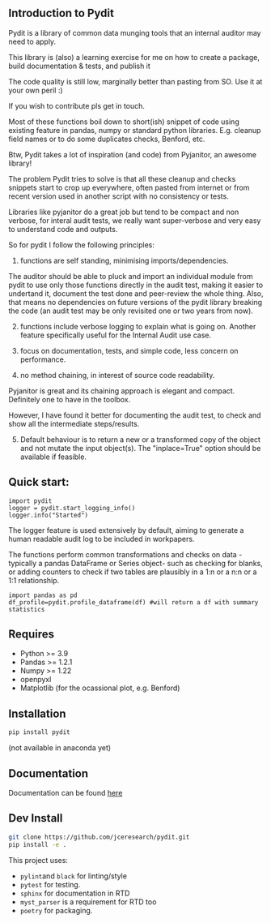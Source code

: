 
## Introduction to Pydit 

Pydit is a library of common data munging tools that an internal auditor may need to apply. 

This library is (also) a learning exercise for me on how to create a package, build documentation & tests, and publish it

The code quality is still low, marginally better than pasting from SO.
Use it at your own peril :) 

If you wish to contribute pls get in touch.


Most of these functions boil down to short(ish) snippet of code using existing feature in pandas, numpy or standard python libraries. 
E.g. cleanup field names or to do some duplicates checks, Benford, etc. 

Btw, Pydit takes a lot of inspiration (and code) from Pyjanitor, an awesome library!


The problem Pydit tries to solve is that all these cleanup and checks snippets start to crop up everywhere, often pasted from internet or from recent version used in another script with no consistency or tests.

Libraries like pyjanitor do a great job but tend to be compact and non verbose, for interal audit tests, we really want super-verbose and very easy to understand code and outputs. 

So for pydit I follow the following principles:

1.  functions are self standing, minimising imports/dependencies. 

The auditor should be able to pluck and import an individual module from pydit to use only those functions directly in the audit test, making it easier to undertand it, document the test done and peer-review the whole thing.
Also, that means no dependencies on future versions of the pydit library breaking the code (an audit test may be only revisited one or two years from now).

2. functions include verbose logging to explain what is going on. Another feature specifically useful for the Internal Audit use case.

3. focus on documentation, tests, and simple code, less concern on performance.

4. no method chaining, in interest of source code readability.  

Pyjanitor is great and its chaining approach is elegant and compact. Definitely one to have in the toolbox. 

However, I have found it better for documenting the audit test, to check and show all the intermediate steps/results. 

5. Default behaviour is to return a new or a transformed copy of the object and not mutate the input object(s). The "inplace=True" option should be available if feasible.



## Quick start:
```
import pydit
logger = pydit.start_logging_info()
logger.info("Started")

```

The logger feature is used extensively by default, aiming to generate a human readable audit log to be included in workpapers.

The functions perform common transformations and checks on data -typically 
a pandas DataFrame or Series object- such as checking for blanks, or adding 
counters to check if two tables are plausibly in a 1:n or a n:n or a 1:1 
relationship. 

```
import pandas as pd
df_profile=pydit.profile_dataframe(df) #will return a df with summary statistics
```


## Requires
- Python >= 3.9
- Pandas >= 1.2.1
- Numpy >= 1.22
- openpyxl
- Matplotlib (for the ocassional plot, e.g. Benford)


## Installation
```bash
pip install pydit
```
(not available in anaconda yet)

## Documentation
Documentation can be found [here](https://pydit.readthedocs.io/en/latest/index.html)

## Dev Install
```bash
git clone https://github.com/jceresearch/pydit.git
pip install -e .
```
This project uses:
- ```pylint```and  ```black``` for linting/style
- ```pytest``` for testing.
- ```sphinx``` for documentation in RTD
- ```myst_parser``` is a requirement for RTD too 
- ```poetry``` for packaging.


